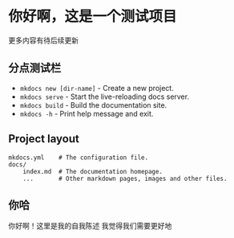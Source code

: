 # 你好啊，这是一个测试项目

更多内容有待后续更新

## 分点测试栏

* `mkdocs new [dir-name]` - Create a new project.
* `mkdocs serve` - Start the live-reloading docs server.
* `mkdocs build` - Build the documentation site.
* `mkdocs -h` - Print help message and exit.

## Project layout

    mkdocs.yml    # The configuration file.
    docs/
        index.md  # The documentation homepage.
        ...       # Other markdown pages, images and other files.
## 你哈
你好啊！这里是我的自我陈述
我觉得我们需要更好地